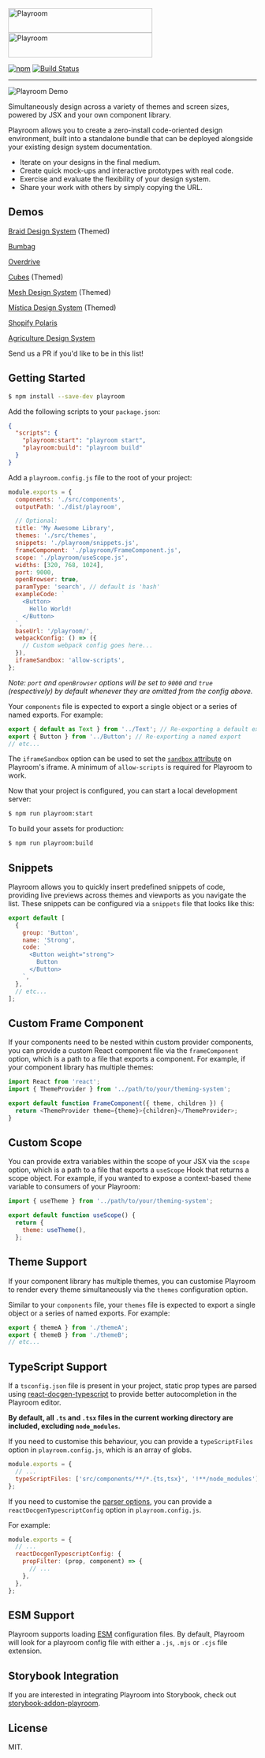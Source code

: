 <img src="images/logo.png?raw=true#gh-light-mode-only" alt="Playroom" title="Playroom" width="292" height="50" />
<img src="images/logo-inverted.png?raw=true#gh-dark-mode-only" alt="Playroom" title="Playroom" width="292" height="50" />

[![npm](https://img.shields.io/npm/v/playroom.svg?style=for-the-badge)](https://www.npmjs.com/package/playroom) [![Build Status](https://img.shields.io/github/actions/workflow/status/seek-oss/playroom/validate.yml?branch=master&style=for-the-badge)](https://github.com/seek-oss/playroom/actions?query=workflow%3AValidate+branch%3Amaster)

---

<img src="images/demo.gif?raw=true" alt="Playroom Demo" title="Playroom Demo" />

Simultaneously design across a variety of themes and screen sizes, powered by JSX and your own component library.

Playroom allows you to create a zero-install code-oriented design environment, built into a standalone bundle that can be deployed alongside your existing design system documentation.

- Iterate on your designs in the final medium.
- Create quick mock-ups and interactive prototypes with real code.
- Exercise and evaluate the flexibility of your design system.
- Share your work with others by simply copying the URL.

## Demos

[Braid Design System](https://seek-oss.github.io/braid-design-system/playroom/#?code=N4Igxg9gJgpiBcIA8BBANjATgFwATYgDsYBeAHRAEtCAzCCgPiQBUYAPbBgdRjUgFsY%2BCLgAKaAIYBPTBAj8AhEgD0rDk2XosnEABoQ2ABYxBAZwQBtEBIAOEsCAC6%2BgO6UoR8-AsB2AGwAHI4AvkA) (Themed)

[Bumbag](https://bumbag.style/playroom/)

[Overdrive](http://overdrive.autoguru.io/playroom/#?code=N4Igxg9gJgpiBcIA8AhCAPABAIwwZQAsBDKCAdwF4AdEAZhswAcSoBLAOwHMLgBtG+iAA0mGgDYaAXQC+APirtMmJHgAuRMAGtMAZ2ZgO3cTXmKlygCox0qgMIR26jjABOmAjBKGeSABKe2LllfVkxVDxcYTEBeDcBpHaQAen8vILkFc3MkKxtZAHUYABtIAFso1Qgwj0wAQQBXcoBxWpdazFgdVk5FHQBPHVUYYswAWkwAeQA3VygXVimAQkTs1VMMpes7Byd2V1N0zOWASXZGeqYCjRgCCALYF2oQX3JMIkjMHohagH4GBNXlBJqDSaUyJNDoUwgaRAA)

[Cubes](https://cubes.trampoline.cx/) (Themed)

[Mesh Design System](https://www.meshdesignsystem.com/playroom/) (Themed)

[Mística Design System](https://mistica-web.vercel.app/playroom) (Themed)

[Shopify Polaris](https://polaris.shopify.com/sandbox?code=N4Igxg9gJgpiBcIA8BhAhgJygHQHYAJ8BnGSXKTATwDEIIAXGDAQTHoEsJciBeYAbWBlGuevHwByACLsiAW1lEJAXwC6yvIQAOGdnKq0GTVhy58hXEWMkBRAB5aIGevgBKMR85UbcAPk34qJhQAHQAEjBosBj4aGyc3HyC%2BMIwouISACoMaAA2%2BADKeTBK%2BGrK%2BBz0uTA82CBFNUT1-gSEgQAKEI4AbkwB7bHxfXwAZnkkPoOEcRw9aPROfAPTSABCAK70iwRQsmC5EEQbGDD4Wrlo7H4r0-gAauwwAO6Fxc1td0gA9JvbXK07lNplwUIcSHwABQASnwPF8%2BGAymBhEBqxMCQAMrIXOxGHJeAILKI0tYJABxDBHIhvJoqAA0iNS6UkADkYC5GiUVOp8N80YQfl1ekw0T90FhwpFomKJaECqRTDdPoFMjA7PQUJYrrhRbd8ABNCAbFJoAgbEjEd74U6eeg0xbEGBna6jJz6JWxABGxpclGNMTAFsWciYREAmAT6pzRGletAkKD4LgpXSMXRoYgbMAAC1iNKI1ogfRiHFDjK9lBS2bNutyjKc%2BAr%2BqI9DQo1GIRWPzVGq1oh1era4uCIQV8QBASCkrHnqqNTqIGyrfyXJpa1OaAA1lAIM9cC0u%2B4iAGwDBsS39adjydT6y0KHzERrgBzDaXDAZAs1CSMi4nPKfu83j6niMAEkk%2BqEMAkHtF%2BJQZAA8lgYY-jBMxyMaLISAAqgUUgACQAAwhIRhGoSqdwnLkGS2k49rfNGKH0jByjMRR7TQexgxwUQGTuPQJzcORdyDPemFkgAtLhBEAEwAKzEaRwkiYQVE0R4dFEN8pwCRgQlsSprH6uol5pNEACS%2BJQqBciwvCiIwWQLaIjxjJiRsoiMlRFQ8PgNkANwwTpgn4JCaGBEeJ5njiISWWB4WqRguR8N5CVDKeRBPl67C5HilCYmgXowMlwAAAaPC8tIlPgboxPhwA8copUoip%2BACq1SAFK2YCbu1rWBF1cSbrF%2BI1TluS%2BA17zKD8g09SNYF9R1c3DXFciTe5ogzd8K0LetaWzd1vXhT8kU3tFLZ7UthDQoF7HIvq-KTt8cqjoqCSyiOM4JJUeLzvUUiRMMCwwImtHOM0ICZl6UAbKD7VIOe9BLYjMVrb4HRoP6WxED8SNXfqqOXejS55FVa6Vig1a4LWeNo-iCPfEjYovV970TkOr3fcmc61PUrJGAeKpID2mratcg53Jk2ZnDxNoaRDsSnLE8w5YVNRJrguSVuwoz4NjMQtk4Lo0jzMuFNm3S65Q%2BoXGaSYxNm7DPjLGCdsL3yi32rYSxgLNc%2BzyrDlgvggPSID0DLoZEAg-AgIcYDFPAaQgKo4fPOwUCRzH8D8OoQA)

[Agriculture Design System](https://design-system.agriculture.gov.au/playroom/#?code=N4Igxg9gJgpiBcIA8AhCAPABFAhgJwGsA%2BAHQDtNMkAJGHWPTAIxzAIHM8IBXMqAXhIgm0AJ4BBADYAXIZkkR2EfsCQAZRREwB6IgF9MACzpQAlmXaCQAUXQAHCHmmYAyjDwA3U2Bhzd5SiQAWRxzADkcDwDKTFNpGABbAGcVAG1geRwmGEl4TCFqCATfEAAaIzwYADM8oW05PQBdPWjKJJhIPnxRAEl45LSMySyc2pAXU3YKcyFymD5rSUT56TykcQ8caXwezp0iTCaWin3yJG00dFIyJAAFHHYYAGEIMni3zBwUoQTQsiFroFblx2oCYkhDABGIj3R5GEzmdjnKFgwJ2VExDSVBKxOxJbg4qAQBSMJJxT7FaTlTrtMDxaTcRj0Ux2UxJMCIzA5OIAOkwtxySzeMCSAEduDBPrITjFPngwNwuUtTFV5lByps8KZuEkuWRTDiyK85srVXxMPqmIY%2BQBFbhs8WS1iZDn6nBK3mtGIAeXlpkwmu1urIWwgjswdnmW1MTB1XOcvymbOwybs%2BAZWpWmASr3iSXKIfZMAzXsoWrMCskcYSOr5PWFj1JPiWWrFEql8km3GGmH6DkYORgKrVfIAaiLpDHuwTSwHidxpGmqdhiY4uYq8AvNziaTBxVtypIY%2B4tAArHXSLTDV2md2XpyOcqmKCzwNx%2B-3z7CzBk5w4SkWmykh8uI8x0BQWzYPaKb-nyTx4F8nyduw3bujgs44N%2BOBHvuOLXuYt58gAqs4RIkpguHlJwkTPu6MCKlA0Himy5Q5ksSSTr4MoxPhboriSfIAGI6j4LrVqY5R2IY%2BDFgh2bEhOpiSh%2Ba70eUVQEbGSSzrxt6dtkXA8l65zosZpncZQLg6pGfBsu0mCqtw7C3s4eCGK8Cq6omIZKkOZpQJ8OHcLBmBBI4TD%2BvRbI5gFMDoLOnSbJIR66l4HjuHJg7DnwfJhN2ww4ulkgOZpcZHgZEB8iEHRRrqSxaO0CSlAlry0vSjI-uS-7Fri%2BKFTk1JFDFWj9tIk6frhuX5f%2B%2BknrOZDTdSjL4rqd6MqyurFuU00JJAeCRowCgiE4yaUrWmBSKYuGBVdwUJLOSTQNhIrZs9%2BL0DgfK3NJ7TJXGv4Uj15UnpgC4WtNEaONsmCOCGlR1v8Fkes4Sx0jqT6sN2yY9R486LpBMCPMufZrrDMlciCCPxHgjE4sWs6-OxwW4A53WrWAX7xL1BIRlqCTJuYrPcByWl8lZSQ2WYST2Y9uDsQzxZxsxqXdnYC5bJKiXYSlVXhf6nQoZKqMMptROvdL7oaZaOo6cLJtfYKKwiuGfZxox-pFZ8dtrjte0HUZ3EmWC5zAhAoJnNosLPLmKzXKgGDYPgxDREggkQBA1PMKwHBcLwAhCCIUASDIALGSGHhyreAC0wzZJIVhVOn1Ol0j6jmAQahstKsqyu5WoAF65ths6UEeZAECkwCpCPMQZIYlQ1PkIAAMSzJkddjIUxQNM1SOynPC9jKvZTr6MS8ACruMkX4BZ0ZiTq1O8z5QB-VEfa%2B12fQjAqYmxgKIkMjz-yfnvWeFQ35L2PoeEYuQl7iEwJUbWACFAWE7OPXscQlggJ7jEZos5-CB20OXYO2g04Z3cHHC4GBrggD0EAA)

Send us a PR if you'd like to be in this list!

## Getting Started

```bash
$ npm install --save-dev playroom
```

Add the following scripts to your `package.json`:

```json
{
  "scripts": {
    "playroom:start": "playroom start",
    "playroom:build": "playroom build"
  }
}
```

Add a `playroom.config.js` file to the root of your project:

```js
module.exports = {
  components: './src/components',
  outputPath: './dist/playroom',

  // Optional:
  title: 'My Awesome Library',
  themes: './src/themes',
  snippets: './playroom/snippets.js',
  frameComponent: './playroom/FrameComponent.js',
  scope: './playroom/useScope.js',
  widths: [320, 768, 1024],
  port: 9000,
  openBrowser: true,
  paramType: 'search', // default is 'hash'
  exampleCode: `
    <Button>
      Hello World!
    </Button>
  `,
  baseUrl: '/playroom/',
  webpackConfig: () => ({
    // Custom webpack config goes here...
  }),
  iframeSandbox: 'allow-scripts',
};
```

_Note: `port` and `openBrowser` options will be set to `9000` and `true` (respectively) by default whenever they are omitted from the config above._

Your `components` file is expected to export a single object or a series of named exports. For example:

```js
export { default as Text } from '../Text'; // Re-exporting a default export
export { Button } from '../Button'; // Re-exporting a named export
// etc...
```

The `iframeSandbox` option can be used to set the [`sandbox` attribute](https://www.html5rocks.com/en/tutorials/security/sandboxed-iframes/) on Playroom's iframe. A minimum of `allow-scripts` is required for Playroom to work.

Now that your project is configured, you can start a local development server:

```bash
$ npm run playroom:start
```

To build your assets for production:

```bash
$ npm run playroom:build
```

## Snippets

Playroom allows you to quickly insert predefined snippets of code, providing live previews across themes and viewports as you navigate the list. These snippets can be configured via a `snippets` file that looks like this:

```js
export default [
  {
    group: 'Button',
    name: 'Strong',
    code: `
      <Button weight="strong">
        Button
      </Button>
    `,
  },
  // etc...
];
```

## Custom Frame Component

If your components need to be nested within custom provider components, you can provide a custom React component file via the `frameComponent` option, which is a path to a file that exports a component. For example, if your component library has multiple themes:

```js
import React from 'react';
import { ThemeProvider } from '../path/to/your/theming-system';

export default function FrameComponent({ theme, children }) {
  return <ThemeProvider theme={theme}>{children}</ThemeProvider>;
}
```

## Custom Scope

You can provide extra variables within the scope of your JSX via the `scope` option, which is a path to a file that exports a `useScope` Hook that returns a scope object. For example, if you wanted to expose a context-based `theme` variable to consumers of your Playroom:

```js
import { useTheme } from '../path/to/your/theming-system';

export default function useScope() {
  return {
    theme: useTheme(),
  };
```

## Theme Support

If your component library has multiple themes, you can customise Playroom to render every theme simultaneously via the `themes` configuration option.

Similar to your `components` file, your `themes` file is expected to export a single object or a series of named exports. For example:

```js
export { themeA } from './themeA';
export { themeB } from './themeB';
// etc...
```

## TypeScript Support

If a `tsconfig.json` file is present in your project, static prop types are parsed using [react-docgen-typescript](https://github.com/styleguidist/react-docgen-typescript) to provide better autocompletion in the Playroom editor.

**By default, all `.ts` and `.tsx` files in the current working directory are included, excluding `node_modules`.**

If you need to customise this behaviour, you can provide a `typeScriptFiles` option in `playroom.config.js`, which is an array of globs.

```js
module.exports = {
  // ...
  typeScriptFiles: ['src/components/**/*.{ts,tsx}', '!**/node_modules'],
};
```

If you need to customise the [parser options](https://github.com/styleguidist/react-docgen-typescript#options), you can provide a `reactDocgenTypescriptConfig` option in `playroom.config.js`.

For example:

```js
module.exports = {
  // ...
  reactDocgenTypescriptConfig: {
    propFilter: (prop, component) => {
      // ...
    },
  },
};
```

## ESM Support

Playroom supports loading [ESM](https://nodejs.org/api/esm.html#introduction) configuration files. By default, Playroom will look for a playroom config file with either a `.js`, `.mjs` or `.cjs` file extension.

## Storybook Integration

If you are interested in integrating Playroom into Storybook, check out [storybook-addon-playroom](https://github.com/rbardini/storybook-addon-playroom).

## License

MIT.
